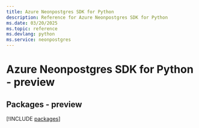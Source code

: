 ```yaml
---
title: Azure Neonpostgres SDK for Python
description: Reference for Azure Neonpostgres SDK for Python
ms.date: 03/20/2025
ms.topic: reference
ms.devlang: python
ms.service: neonpostgres
---
```

# Azure Neonpostgres SDK for Python - preview
## Packages - preview
[!INCLUDE [packages](neonpostgres-index.md)]